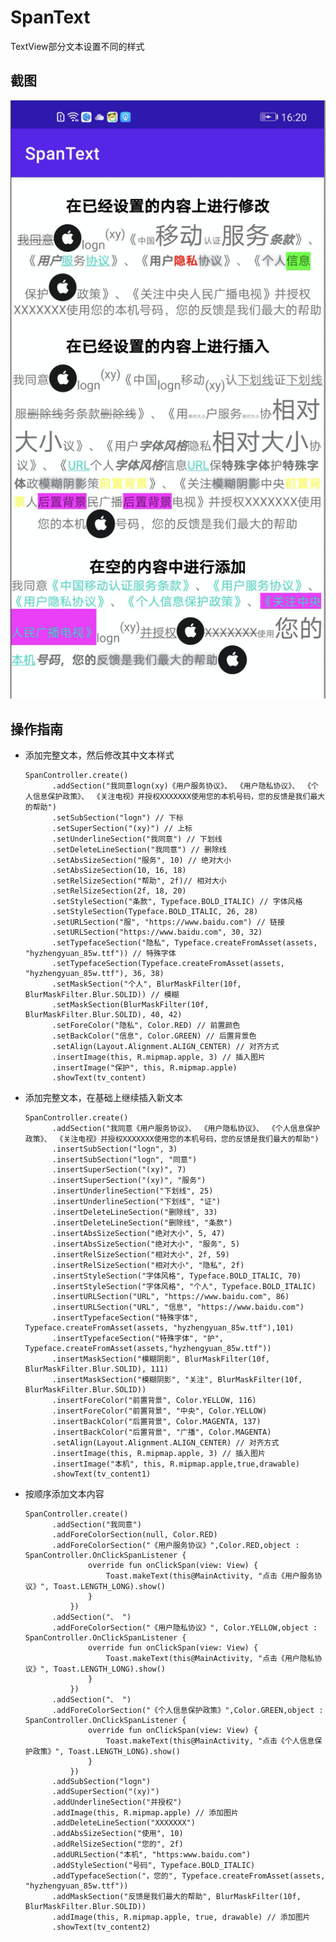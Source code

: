 # SpanText
TextView部分文本设置不同的样式

## 截图
![images](https://github.com/Wiser-Wong/SpanText/blob/main/images/spanText.png)

## 操作指南
* 添加完整文本，然后修改其中文本样式

      SpanController.create()
            .addSection("我同意logn(xy)《用户服务协议》、 《用户隐私协议》、 《个人信息保护政策》、 《关注电视》并授权XXXXXXX使用您的本机号码，您的反馈是我们最大的帮助")
            .setSubSection("logn") // 下标
            .setSuperSection("(xy)") // 上标
            .setUnderlineSection("我同意") // 下划线
            .setDeleteLineSection("我同意") // 删除线
            .setAbsSizeSection("服务", 10) // 绝对大小
            .setAbsSizeSection(10, 16, 18)
            .setRelSizeSection("帮助", 2f)// 相对大小
            .setRelSizeSection(2f, 18, 20)
            .setStyleSection("条款", Typeface.BOLD_ITALIC) // 字体风格
            .setStyleSection(Typeface.BOLD_ITALIC, 26, 28)
            .setURLSection("服", "https://www.baidu.com") // 链接
            .setURLSection("https://www.baidu.com", 30, 32)
            .setTypefaceSection("隐私", Typeface.createFromAsset(assets, "hyzhengyuan_85w.ttf")) // 特殊字体
            .setTypefaceSection(Typeface.createFromAsset(assets, "hyzhengyuan_85w.ttf"), 36, 38)
            .setMaskSection("个人", BlurMaskFilter(10f, BlurMaskFilter.Blur.SOLID)) // 模糊
            .setMaskSection(BlurMaskFilter(10f, BlurMaskFilter.Blur.SOLID), 40, 42)
            .setForeColor("隐私", Color.RED) // 前置颜色
            .setBackColor("信息", Color.GREEN) // 后置背景色
            .setAlign(Layout.Alignment.ALIGN_CENTER) // 对齐方式
            .insertImage(this, R.mipmap.apple, 3) // 插入图片
            .insertImage("保护", this, R.mipmap.apple)
            .showText(tv_content)
      
* 添加完整文本，在基础上继续插入新文本

      SpanController.create()
            .addSection("我同意《用户服务协议》、 《用户隐私协议》、 《个人信息保护政策》、 《关注电视》并授权XXXXXXX使用您的本机号码，您的反馈是我们最大的帮助")
            .insertSubSection("logn", 3)
            .insertSubSection("logn", "同意")
            .insertSuperSection("(xy)", 7)
            .insertSuperSection("(xy)", "服务")
            .insertUnderlineSection("下划线", 25)
            .insertUnderlineSection("下划线", "证")
            .insertDeleteLineSection("删除线", 33)
            .insertDeleteLineSection("删除线", "条款")
            .insertAbsSizeSection("绝对大小", 5, 47)
            .insertAbsSizeSection("绝对大小", "服务", 5)
            .insertRelSizeSection("相对大小", 2f, 59)
            .insertRelSizeSection("相对大小", "隐私", 2f)
            .insertStyleSection("字体风格", Typeface.BOLD_ITALIC, 70)
            .insertStyleSection("字体风格", "个人", Typeface.BOLD_ITALIC)
            .insertURLSection("URL", "https://www.baidu.com", 86)
            .insertURLSection("URL", "信息", "https://www.baidu.com")
            .insertTypefaceSection("特殊字体", Typeface.createFromAsset(assets, "hyzhengyuan_85w.ttf"),101)
            .insertTypefaceSection("特殊字体", "护", Typeface.createFromAsset(assets,"hyzhengyuan_85w.ttf"))
            .insertMaskSection("模糊阴影", BlurMaskFilter(10f, BlurMaskFilter.Blur.SOLID), 111)
            .insertMaskSection("模糊阴影", "关注", BlurMaskFilter(10f, BlurMaskFilter.Blur.SOLID))
            .insertForeColor("前置背景", Color.YELLOW, 116)
            .insertForeColor("前置背景", "中央", Color.YELLOW)
            .insertBackColor("后置背景", Color.MAGENTA, 137)
            .insertBackColor("后置背景", "广播", Color.MAGENTA)
            .setAlign(Layout.Alignment.ALIGN_CENTER) // 对齐方式
            .insertImage(this, R.mipmap.apple, 3) // 插入图片
            .insertImage("本机", this, R.mipmap.apple,true,drawable)
            .showText(tv_content1)
           
* 按顺序添加文本内容

      SpanController.create()
            .addSection("我同意")
            .addForeColorSection(null, Color.RED)
            .addForeColorSection("《用户服务协议》",Color.RED,object : SpanController.OnClickSpanListener {
                    override fun onClickSpan(view: View) {
                        Toast.makeText(this@MainActivity, "点击《用户服务协议》", Toast.LENGTH_LONG).show()
                    }
                })
            .addSection("、 ")
            .addForeColorSection("《用户隐私协议》", Color.YELLOW,object : SpanController.OnClickSpanListener {
                    override fun onClickSpan(view: View) {
                        Toast.makeText(this@MainActivity, "点击《用户隐私协议》", Toast.LENGTH_LONG).show()
                    }
                })
            .addSection("、 ")
            .addForeColorSection("《个人信息保护政策》",Color.GREEN,object : SpanController.OnClickSpanListener {
                    override fun onClickSpan(view: View) {
                        Toast.makeText(this@MainActivity, "点击《个人信息保护政策》", Toast.LENGTH_LONG).show()
                    }
                })
            .addSubSection("logn")
            .addSuperSection("(xy)")
            .addUnderlineSection("并授权")
            .addImage(this, R.mipmap.apple) // 添加图片
            .addDeleteLineSection("XXXXXXX")
            .addAbsSizeSection("使用", 10)
            .addRelSizeSection("您的", 2f)
            .addURLSection("本机", "https:www.baidu.com")
            .addStyleSection("号码", Typeface.BOLD_ITALIC)
            .addTypefaceSection("，您的", Typeface.createFromAsset(assets, "hyzhengyuan_85w.ttf"))
            .addMaskSection("反馈是我们最大的帮助", BlurMaskFilter(10f, BlurMaskFilter.Blur.SOLID))
            .addImage(this, R.mipmap.apple, true, drawable) // 添加图片
            .showText(tv_content2)
